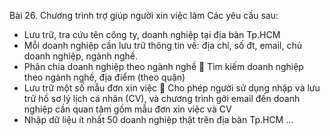 Bài 26. Chương trình trợ giúp người xin việc làm Các yêu cầu sau: 
- Lưu trữ, tra cứu tên công ty, doanh nghiệp tại địa bàn Tp.HCM 
- Mỗi doanh nghiệp cần lưu trữ thông tin về: địa chỉ, số đt, email, chủ doanh nghiệp, ngành nghề. 
- Phân chia doanh nghiệp theo ngành nghề  Tìm kiếm doanh nghiệp theo ngành nghề, địa điểm (theo quận)
- Lưu trữ một số mẫu đơn xin việc  Cho phép người sử dụng nhập và lưu trữ hồ sơ lý lịch cá nhân (CV), và chương trình gởi email đến doanh nghiệp cần quan tâm gồm mẫu đơn xin việc và CV 
- Nhập dữ liệu ít nhất 50 doanh nghiệp thật trên địa bàn Tp.HCM  … 